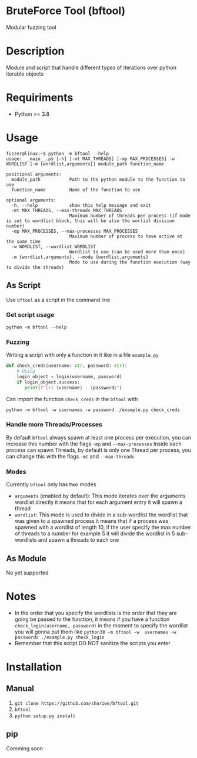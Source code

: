 # BruteForce Tool (bftool)
 Modular fuzzing tool

# Description
Module and script that handle different types of iterations over python iterable objects
# Requiriments
* Python >= 3.8
# Usage
```
fuzzer@linux:~$ python -m bftool --help
usage: __main__.py [-h] [-mt MAX_THREADS] [-mp MAX_PROCESSES] -w WORDLIST [-m {wordlist,arguments}] module_path function_name

positional arguments:
  module_path           Path to the python module to the function to use
  function_name         Name of the function to use

optional arguments:
  -h, --help            show this help message and exit
  -mt MAX_THREADS, --max-threads MAX_THREADS
                        Maximum number of threads per process (if mode is set to wordlist block, this will be also the worlist division number)
  -mp MAX_PROCESSES, --max-processes MAX_PROCESSES
                        Maximum number of process to have active at the same time
  -w WORDLIST, --wordlist WORDLIST
                        Wordlist to use (can be used more than once)
  -m {wordlist,arguments}, --mode {wordlist,arguments}
                        Mode to use during the function execution (way to divide the threads)
```
## As Script
Use `bftool` as a script in the command line
### Get script usage
```
python -m bftool --help
```
### Fuzzing
Writing a script with only a function in it like in a file `example.py`

```python
def check_creds(username: str, password: str):
    # Using
    login_object = login(username, password)
    if login_object.success:
       print(f"[+] {username} - {password}")
```
Can import the function `check_creds` in the `bftool` with

```
python -m bftool -w usernames -w password ./example.py check_creds
```

### Handle more Threads/Processes
By default `bftool` always spawn at least one process per execution, you can increase this number with the flags `-mp` and `--max-processes`
Inside each process can spawn Threads, by default is only one Thread per process, you can change this with the flags `-mt` and `--max-threads`
### Modes
Currently `bftool` only has two modes

* `arguments`  (enabled by default): This mode iterates over the arguments wordlist directly it means that for each argument entry it will spawn a thread
* `wordlist`: This mode is used to divide in a sub-wordlist the wordlist that was given to a spawned process it means that if a  process was spawned with a wordlist of length 10, if the user specify the max  number of threads to a number for example 5 it will divide the wordlist in 5 sub-wordlists and spawn a threads to each one
## As Module
No yet supported
# Notes
* In the order that you specify the wordlists is the order that they are going be passed to the function, it means if you have a function `check_login(username, password)` in the moment to specify the wordlist you will gonna put them like `python38 -m bftool -w  usernames -w passwords ./example.py check_login`
* Remember that this script DO NOT sanitize the scripts you enter
# Installation

## Manual
1. `git clone https://github.com/shoriwe/bftool.git`
2. `bftool`
3. `python setup.py install`
## pip
Comming soon
